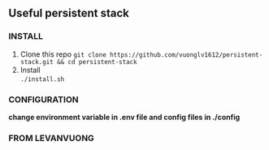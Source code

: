 ## Useful persistent stack

### INSTALL
1. Clone this repo
`git clone https://github.com/vuonglv1612/persistent-stack.git && cd persistent-stack`
2. Install  
`./install.sh`  

### CONFIGURATION  
__change environment variable in .env file and config files in ./config__  

### FROM LEVANVUONG
